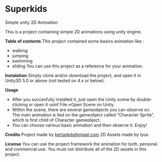 # Superkids
Simple unity 2D Animation

This is a project containing simple 2D animations using unity engine. 

**Table of contents**
This project contained some basics animation like :
* walking
* jumping
* swimming
* sliding
You can use this project as a reference for your animation. 

**Instalation**
Simply clone and/or download the project, and open it in Unity3D 5.0 or above (not tested on 4.x or below). 

**Usage**
* After you succesfully installed it, just open the Unity scene by double-clicking or open it usinf File->Open Scene on Unity. 
* Within the scene, there are several gameobjects you can observe on. The main animation is lied on the gameobject called "Character Sprite", which is first child of Character gameobject. 
* You can choose various basic animation and then observe it. Enjoy!

**Credits**
Project made by kertaskds@mgail.com
2D Assets made by Iyus

**License**
You can use the project framework the animation for both, personal and commercial use. You must not distribute all of the 2D assets in this project. 